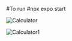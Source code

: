 #To run #npx expo start

![Calculator](https://github.com/SRUJANTJ/calculator/assets/91385622/df839627-395e-4086-95e3-c3f9ebb58aaa)

![Calculator1](https://github.com/SRUJANTJ/calculator/assets/91385622/e9ae1a01-40eb-4544-92dd-fe1283637d9d)


